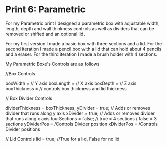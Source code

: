 Print 6: Parametric
==============

For my Parametric print I designed a parametric box with adjustable width, length, depth and wall thinkness
controls as well as dividers that can be removed or shifted and an optional lid.

For my first version I made a basic box with three sections and a lid.
For the second iteration I made a pencil box with a lid that can hold about 4 pencils and a eraser.
For the third iteration I made a brush holder with 4 sections.

My Parametric Boxe's Controls are as follows

//Box Controls

boxWidth = // Y axis
boxLength = // X axis
boxDepth = // Z axis
boxThickness = // controls box thickness and lid thickness

// Box Divider Controls

dividerThickness = boxThickness;
yDivider = true; // Adds or removes divider that runs along y axis
xDivider = true; // Adds or removes divider that runs along x axis
fourSections = false; // true = 4 sections / false = 3 sections
yDividerPos = /Controls Divider position
xDividerPos = /Controls Divider positions 

// Lid Controls
lid = true; //True for a lid, False for no lid

